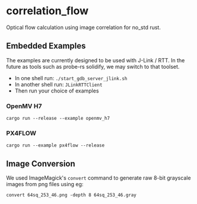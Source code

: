 # correlation_flow

Optical flow calculation using image correlation for no_std rust.

## Embedded Examples

The examples are currently designed to be used with J-Link / RTT.
In the future as tools such as probe-rs solidify, we may switch to that toolset.

- In one shell run: `./start_gdb_server_jlink.sh`
- In another shell run: `JLinkRTTClient`
- Then run your choice of examples

### OpenMV H7

```shell script
cargo run --release --example openmv_h7
```

### PX4FLOW 

```shell script
cargo run --example px4flow --release
``` 

## Image Conversion

We used ImageMagick's `convert` command to generate raw 8-bit grayscale 
images from png files using eg: 
```shell script
convert 64sq_253_46.png -depth 8 64sq_253_46.gray
```